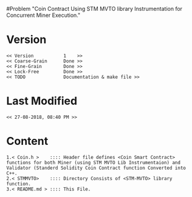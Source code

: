 #Problem 
	"Coin Contract Using STM MVTO library Instrumentation for Concurrent Miner Execution."

# Version
	<< Version           1    >>
	<< Coarse-Grain      Done >>
	<< Fine-Grain        Done >>
	<< Lock-Free         Done >>
	<< TODO              Documentation & make file >>
	
# Last Modified
	<< 27-08-2018, 08:40 PM >>

# Content

	1.< Coin.h >    :::: Header file defines <Coin Smart Contract> functions for both Miner (using STM MVTO Lib Instrumentaion) and Validator (Standerd Solidity Coin Contract function Converted into C++.
	2.< STMMVTO>    :::: Directory Consists of <STM-MVTO> library function.
	3.< README.md > :::: This File.
